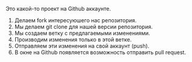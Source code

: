 Это какой-то проект на Github аккаунте.


1. Делаем fork интересуюшего нас репозитория.
2. Мы делаем git clone для нашей версии репозитория.
3. Мы создаем ветку с предлагаемыми изменениями.
4. Производим изменения только в этой ветке.
5. Отправляем эти изменения на свой аккаунт (push).
6. В окне на Github появляется возможность отправить pull request.
